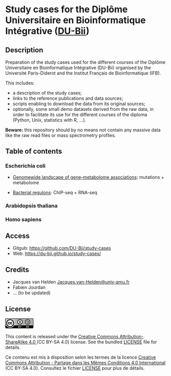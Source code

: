 # Study cases for the Diplôme Universitaire en Bioinformatique Intégrative ([DU-Bii](https://du-bii.github.io/accueil/))


## Description

Preparation of the study cases used for the different courses of the Diplôme Universitaire en Bioinformatique Intégrative (DU-Bii) organised by the Université Paris-Diderot and the Institut Français de Bioinformatique (IFB). 


This includes:

- a description of the study cases;
- links to the reference publications and data sources;
- scripts enabling to download the data from its original sources;
- optionally, some small demo datasets derived from the raw data, in order to facilitate its use for the different courses of the diploma (Python, Unix, statistics with R, ...).

**Beware:** this repository should by no means not contain any massive data like the raw read files or mass spectrometry profiles.

## Table of contents

### Escherichia coli

- [Genomewide landscape of gene–metabolome associations](Escherichia_coli/genome-metabolome_fuhrer_2017/): mutations + metabolome

- [Bacterial regulons](Escherichia_coli/bacterial-regulons_myers_2013/): ChIP-seq + RNA-seq

### Arabidopsis thaliana


### Homo sapiens



## Access

- Gitgub: <https://github.com/DU-Bii/study-cases>
- Web: <https://du-bii.github.io/study-cases/>

## Credits

- Jacques van Helden <Jacques.van-Helden@univ-amu.fr>
- Fabien Jourdan
- ... (to be updated)


## License

![](img/CC-BY-SA.png)


This content is released under the [Creative Commons Attribution-ShareAlike 4.0 ](https://creativecommons.org/licenses/by-sa/4.0/deed.en) (CC BY-SA 4.0) license. See the bundled [LICENSE](LICENSE.txt) file for details.

Ce contenu est mis à disposition selon les termes de la licence [Creative Commons Attribution - Partage dans les Mêmes Conditions 4.0 International](https://creativecommons.org/licenses/by-sa/4.0/deed.fr) (CC BY-SA 4.0). Consultez le fichier [LICENSE](LICENSE.txt) pour plus de détails.

